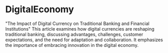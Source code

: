 # DigitalEconomy
"The Impact of Digital Currency on Traditional Banking and Financial Institutions" This article examines how digital currencies are reshaping traditional banking, discussing advantages, challenges, customer expectations, and the need for adaptation and collaboration. It emphasizes the importance of embracing innovation in the digital economy.
